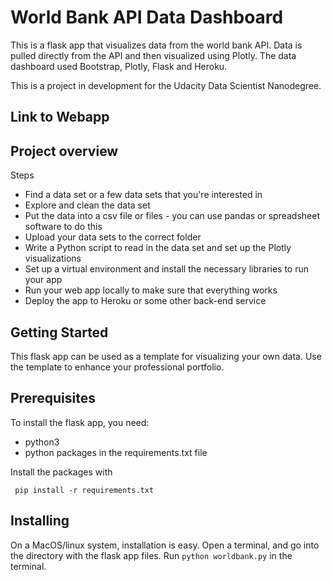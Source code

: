 # World Bank API Data Dashboard
This is a flask app that visualizes data from the world bank API. Data is pulled directly from the API and then visualized using Plotly. The data dashboard used Bootstrap, Plotly, Flask and Heroku.

This is a project in development for the Udacity Data Scientist Nanodegree. 

## Link to Webapp []()


## Project overview
Steps
- Find a data set or a few data sets that you're interested in
- Explore and clean the data set
- Put the data into a csv file or files - you can use pandas or spreadsheet software to do this
- Upload your data sets to the correct folder
- Write a Python script to read in the data set and set up the Plotly visualizations
- Set up a virtual environment and install the necessary libraries to run your app
- Run your web app locally to make sure that everything works
- Deploy the app to Heroku or some other back-end service


## Getting Started 

This flask app can be used as a template for visualizing your own data. Use
the template to enhance your professional portfolio. 

## Prerequisites

To install the flask app, you need:
- python3
- python packages in the requirements.txt file
 
 Install the packages with
``` 
 pip install -r requirements.txt
```

## Installing

On a MacOS/linux system, installation is easy. Open a terminal, and go into 
the directory with the flask app files. Run `python worldbank.py` in the terminal.
